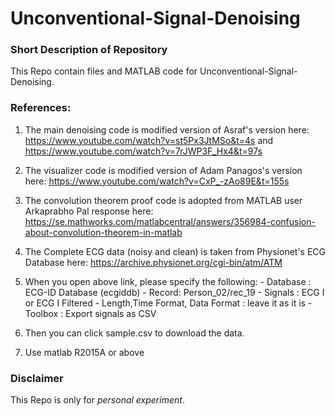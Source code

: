# Unconventional-Signal-Denoising

### Short Description of Repository
This Repo contain files and MATLAB code for Unconventional-Signal-Denoising. 


### References: 

  1. The main denoising code is modified version of Asraf's version here: 
  https://www.youtube.com/watch?v=st5Px3JtMSo&t=4s 
  and https://www.youtube.com/watch?v=7rJWP3F_Hx4&t=97s


  2. The visualizer code is modified version of Adam Panagos's version here: 
  https://www.youtube.com/watch?v=CxP_-zAo89E&t=155s
  
  
  3. The convolution theorem proof code is adopted from MATLAB user Arkaprabho Pal response here:
  https://se.mathworks.com/matlabcentral/answers/356984-confusion-about-convolution-theorem-in-matlab  
  
  
  4. The Complete ECG data (noisy and clean) is taken from Physionet's ECG Database here: 
  https://archive.physionet.org/cgi-bin/atm/ATM


  5. When you open above link, please specify the following:
    - Database : ECG-ID Database (ecgiddb)
    - Record: Person_02/rec_19
    - Signals : ECG I or ECG I Filtered
    - Length,Time Format, Data Format : leave it as it is
    - Toolbox : Export signals as CSV


   6. Then you can click sample.csv to download the data.


   7. Use matlab R2015A or above

### Disclaimer

This Repo is only for *personal experiment*. 
